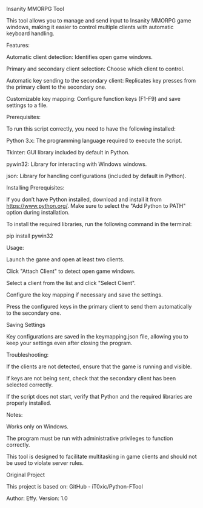 Insanity MMORPG Tool

This tool allows you to manage and send input to Insanity MMORPG game windows, making it easier to control multiple clients with automatic keyboard handling.

Features:

Automatic client detection: Identifies open game windows.

Primary and secondary client selection: Choose which client to control.

Automatic key sending to the secondary client: Replicates key presses from the primary client to the secondary one.

Customizable key mapping: Configure function keys (F1-F9) and save settings to a file.

Prerequisites:

To run this script correctly, you need to have the following installed:

Python 3.x: The programming language required to execute the script.

Tkinter: GUI library included by default in Python.

pywin32: Library for interacting with Windows windows.

json: Library for handling configurations (included by default in Python).

Installing Prerequisites:

If you don’t have Python installed, download and install it from https://www.python.org/. Make sure to select the "Add Python to PATH" option during installation.

To install the required libraries, run the following command in the terminal:

pip install pywin32

Usage:

Launch the game and open at least two clients.

Click "Attach Client" to detect open game windows.

Select a client from the list and click "Select Client".

Configure the key mapping if necessary and save the settings.

Press the configured keys in the primary client to send them automatically to the secondary one.

Saving Settings

Key configurations are saved in the keymapping.json file, allowing you to keep your settings even after closing the program.


Troubleshooting:

If the clients are not detected, ensure that the game is running and visible.

If keys are not being sent, check that the secondary client has been selected correctly.

If the script does not start, verify that Python and the required libraries are properly installed.


Notes:

Works only on Windows.

The program must be run with administrative privileges to function correctly.

This tool is designed to facilitate multitasking in game clients and should not be used to violate server rules.

Original Project

This project is based on: GitHub - iT0xic/Python-FTool

Author: Effy.
Version: 1.0

